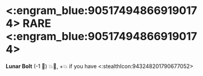 # <:engram_blue:905174948669190174> RARE <:engram_blue:905174948669190174>

**Lunar Bolt** (-1 :large_blue_diamond:) :boom::dart:, +:boom: if you have <:stealthIcon:943248201790677052>
